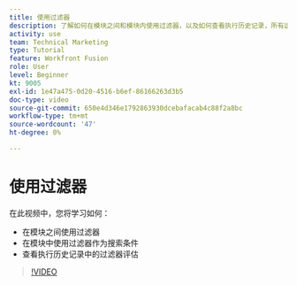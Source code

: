 ```yaml
---
title: 使用过滤器
description: 了解如何在模块之间和模块内使用过滤器，以及如何查看执行历史记录，所有这些都位于 [!DNL Adobe Workfront Fusion].
activity: use
team: Technical Marketing
type: Tutorial
feature: Workfront Fusion
role: User
level: Beginner
kt: 9005
exl-id: 1e47a475-0d20-4516-b6ef-86166263d3b5
doc-type: video
source-git-commit: 650e4d346e1792863930dcebafacab4c88f2a8bc
workflow-type: tm+mt
source-wordcount: '47'
ht-degree: 0%

---
```


# 使用过滤器

在此视频中，您将学习如何：

* 在模块之间使用过滤器
* 在模块中使用过滤器作为搜索条件
* 查看执行历史记录中的过滤器评估

>[!VIDEO](https://video.tv.adobe.com/v/335265/?quality=12&learn=on)
